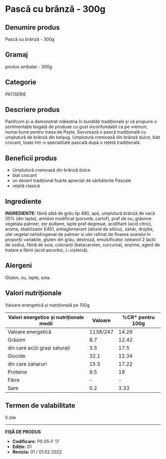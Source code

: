 # Pască cu brânză - 300g

## Denumire produs
Pască cu brânză - 300g

## Gramaj
produs ambalat - 300g

## Categorie
PATISERIE

## Descriere produs
Panifcom și-a demonstrat măiestria în bunătăți tradiționale și vă propune o sortimentație bogată de produse cu gust inconfundabil ca pe vremuri, numai bune pentru masa de Paște. Savurează o pască tradițională cu umplutură de brânză din belșug. Umplutură cremoasă din brânză dulce, blat crocant, toate într-o specialitate pascală după o rețetă tradițională.

## Beneficii produs
- Umplutură cremoasă din brânză dulce
- blat crocant
- un desert tradițional foarte apreciat de sărbătorile Pascale
- rețetă clasică

## Ingrediente
**INGREDIENTE:** făină albă de grâu tip 480, apă, umplutură brânză de vacă 35% (din lapte), amidon modificat (porumb, cartof), praf de ou, grăsime vegetala palmier, zer pulbere, lapte praf degresat, acidifiant (acid citric), aroma, stabilizator E451, antiaglomerant (dioxid de siliciu), zahăr, drojdie, ulei vegetal nehidrogenat de palmier si ulei rafinat de floarea soarelui în proporții variabile, gluten din grâu, dextroză, emulsificator (stearoil 2 lactil de sodiu), făină de soia, coloranți (betacaroten, curcuma), enzime, agent de tratare a făinii (acid ascorbic, L-cisteină).

## Alergeni
Gluten, ou, lapte, soia.

## Valori nutriționale
Valoare energetică și nutrițională pe 100g

| Valori energetice și nutriționale medii | Valoare | %CR* pentru 100g |
|-----------------------------------------|---------|------------------|
| Valoare energetică                      | 1138/247 | 14.26            |
| Grăsimi                                 | 8.7     | 12.42            |
| din care acizi grași saturați           | 3.5     | 17.5             |
| Glucide                                 | 32.1    | 12.34            |
| din care zaharuri                       | 15.5    | 17.22            |
| Proteine                                | 9.5     | 19               |
| Fibre                                   | -       | -                |
| Sare                                    | 0.2     | 3.33             |

## Termen de valabilitate
5 zile

---
**FIȘĂ DE PRODUS**
- **Codificare:** PS 05-F 17
- **Ediție:** 01
- **Revizia:** 01 / 01.02.2022
